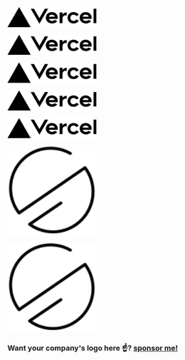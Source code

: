 <a href="https://vercel.com/?utm_source=stormix"><img src="./logos/Vercel.svg" width="200px" /></a>

<a href="https://vercel.com/?utm_source=stormix"><img src="./logos/Vercel.svg" width="200px" /></a>

<a href="https://vercel.com/?utm_source=stormix"><img src="./logos/Vercel.svg" width="200px" /></a>

<a href="https://vercel.com/?utm_source=stormix"><img src="./logos/Vercel.svg" width="200px" /></a>

<a href="https://vercel.com/?utm_source=stormix"><img src="./logos/Vercel.svg" width="200px" /></a>

<a href="https://smakosh.com?utm_source=stormix"><img src="./logos/Smakosh.svg" width="200px" /></a>

<a href="https://smakosh.com?utm_source=stormix"><img src="./logos/Smakosh.svg" width="200px" /></a>

<!-- HERE -->

### Want your company's logo here ☝️? [sponsor me!](https://github.com)
